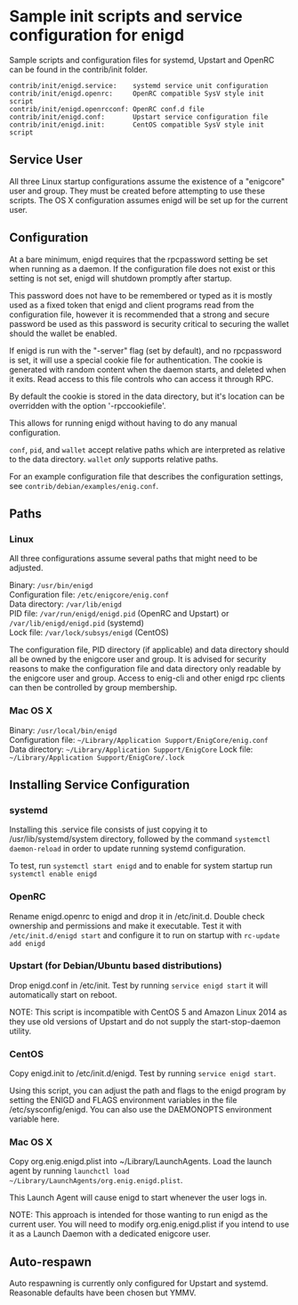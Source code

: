 Sample init scripts and service configuration for enigd
==========================================================

Sample scripts and configuration files for systemd, Upstart and OpenRC
can be found in the contrib/init folder.

    contrib/init/enigd.service:    systemd service unit configuration
    contrib/init/enigd.openrc:     OpenRC compatible SysV style init script
    contrib/init/enigd.openrcconf: OpenRC conf.d file
    contrib/init/enigd.conf:       Upstart service configuration file
    contrib/init/enigd.init:       CentOS compatible SysV style init script

Service User
---------------------------------

All three Linux startup configurations assume the existence of a "enigcore" user
and group.  They must be created before attempting to use these scripts.
The OS X configuration assumes enigd will be set up for the current user.

Configuration
---------------------------------

At a bare minimum, enigd requires that the rpcpassword setting be set
when running as a daemon.  If the configuration file does not exist or this
setting is not set, enigd will shutdown promptly after startup.

This password does not have to be remembered or typed as it is mostly used
as a fixed token that enigd and client programs read from the configuration
file, however it is recommended that a strong and secure password be used
as this password is security critical to securing the wallet should the
wallet be enabled.

If enigd is run with the "-server" flag (set by default), and no rpcpassword is set,
it will use a special cookie file for authentication. The cookie is generated with random
content when the daemon starts, and deleted when it exits. Read access to this file
controls who can access it through RPC.

By default the cookie is stored in the data directory, but it's location can be overridden
with the option '-rpccookiefile'.

This allows for running enigd without having to do any manual configuration.

`conf`, `pid`, and `wallet` accept relative paths which are interpreted as
relative to the data directory. `wallet` *only* supports relative paths.

For an example configuration file that describes the configuration settings,
see `contrib/debian/examples/enig.conf`.

Paths
---------------------------------

### Linux

All three configurations assume several paths that might need to be adjusted.

Binary:              `/usr/bin/enigd`  
Configuration file:  `/etc/enigcore/enig.conf`  
Data directory:      `/var/lib/enigd`  
PID file:            `/var/run/enigd/enigd.pid` (OpenRC and Upstart) or `/var/lib/enigd/enigd.pid` (systemd)  
Lock file:           `/var/lock/subsys/enigd` (CentOS)  

The configuration file, PID directory (if applicable) and data directory
should all be owned by the enigcore user and group.  It is advised for security
reasons to make the configuration file and data directory only readable by the
enigcore user and group.  Access to enig-cli and other enigd rpc clients
can then be controlled by group membership.

### Mac OS X

Binary:              `/usr/local/bin/enigd`  
Configuration file:  `~/Library/Application Support/EnigCore/enig.conf`  
Data directory:      `~/Library/Application Support/EnigCore`
Lock file:           `~/Library/Application Support/EnigCore/.lock`

Installing Service Configuration
-----------------------------------

### systemd

Installing this .service file consists of just copying it to
/usr/lib/systemd/system directory, followed by the command
`systemctl daemon-reload` in order to update running systemd configuration.

To test, run `systemctl start enigd` and to enable for system startup run
`systemctl enable enigd`

### OpenRC

Rename enigd.openrc to enigd and drop it in /etc/init.d.  Double
check ownership and permissions and make it executable.  Test it with
`/etc/init.d/enigd start` and configure it to run on startup with
`rc-update add enigd`

### Upstart (for Debian/Ubuntu based distributions)

Drop enigd.conf in /etc/init.  Test by running `service enigd start`
it will automatically start on reboot.

NOTE: This script is incompatible with CentOS 5 and Amazon Linux 2014 as they
use old versions of Upstart and do not supply the start-stop-daemon utility.

### CentOS

Copy enigd.init to /etc/init.d/enigd. Test by running `service enigd start`.

Using this script, you can adjust the path and flags to the enigd program by
setting the ENIGD and FLAGS environment variables in the file
/etc/sysconfig/enigd. You can also use the DAEMONOPTS environment variable here.

### Mac OS X

Copy org.enig.enigd.plist into ~/Library/LaunchAgents. Load the launch agent by
running `launchctl load ~/Library/LaunchAgents/org.enig.enigd.plist`.

This Launch Agent will cause enigd to start whenever the user logs in.

NOTE: This approach is intended for those wanting to run enigd as the current user.
You will need to modify org.enig.enigd.plist if you intend to use it as a
Launch Daemon with a dedicated enigcore user.

Auto-respawn
-----------------------------------

Auto respawning is currently only configured for Upstart and systemd.
Reasonable defaults have been chosen but YMMV.
